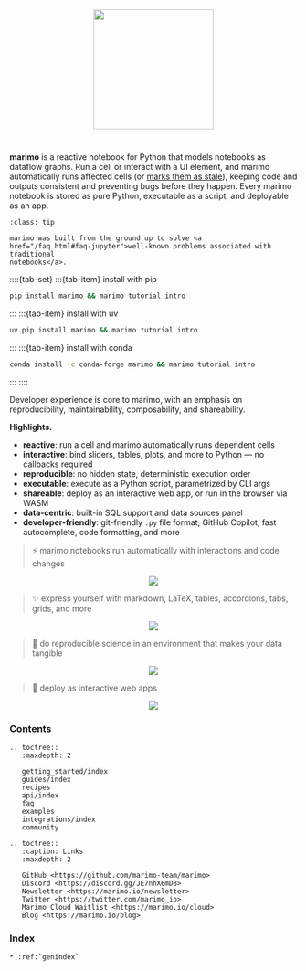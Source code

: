 <p align="center" style="margin-top: 40px; margin-bottom: 40px;">
  <img src="_static/marimo-logotype-thick.svg" width="210px">
</p>

**marimo** is a reactive notebook for Python that models notebooks as dataflow
graphs. Run a cell or interact with a UI element, and marimo automatically runs
affected cells (or [marks them as stale](/guides/reactivity.md#runtime-configuration)),
keeping code and outputs consistent and preventing bugs before they happen.
Every marimo notebook is stored as pure Python, executable as a script, and
deployable as an app.

```{admonition} Built from the ground up
:class: tip

marimo was built from the ground up to solve <a
href="/faq.html#faq-jupyter">well-known problems associated with traditional
notebooks</a>.
```

::::{tab-set}
:::{tab-item} install with pip

```bash
pip install marimo && marimo tutorial intro
```

:::
:::{tab-item} install with uv

```bash
uv pip install marimo && marimo tutorial intro
```
:::
:::{tab-item} install with conda

```bash
conda install -c conda-forge marimo && marimo tutorial intro
```

:::
::::

Developer experience is core to marimo, with an emphasis on
reproducibility, maintainability, composability, and shareability.

**Highlights.**

- **reactive**: run a cell and marimo automatically runs dependent cells
- **interactive**: bind sliders, tables, plots, and more to Python — no callbacks required
- **reproducible**: no hidden state, deterministic execution order
- **executable**: execute as a Python script, parametrized by CLI args
- **shareable**: deploy as an interactive web app, or run in the browser via WASM
- **data-centric**: built-in SQL support and data sources panel
- **developer-friendly**: git-friendly `.py` file format, GitHub Copilot, fast autocomplete, code formatting, and more

> ⚡ marimo notebooks run automatically with interactions and code changes

<div align="center">
<figure>
<img src="/_static/readme-ui.gif"/>
</figure>
</div>

> ✨ express yourself with markdown, LaTeX, tables, accordions, tabs, grids, and more

<div align="center">
<figure>
<img src="/_static/outputs.gif"/>
</figure>
</div>

> 🔬 do reproducible science in an environment that makes your data tangible

<div align="center">
<figure>
<img src="/_static/faq-marimo-ui.gif"/>
</figure>
</div>

> 🚀 deploy as interactive web apps

<div align="center">
<figure>
<img src="/_static/docs-intro-app.gif"/>
</figure>
</div>

<h3>Contents</h3>

```{eval-rst}
.. toctree::
   :maxdepth: 2

   getting_started/index
   guides/index
   recipes
   api/index
   faq
   examples
   integrations/index
   community
```

```{eval-rst}
.. toctree::
   :caption: Links
   :maxdepth: 2

   GitHub <https://github.com/marimo-team/marimo>
   Discord <https://discord.gg/JE7nhX6mD8>
   Newsletter <https://marimo.io/newsletter>
   Twitter <https://twitter.com/marimo_io>
   Marimo Cloud Waitlist <https://marimo.io/cloud>
   Blog <https://marimo.io/blog>
```

<h3>Index</h3>

```{eval-rst}
* :ref:`genindex`
```
